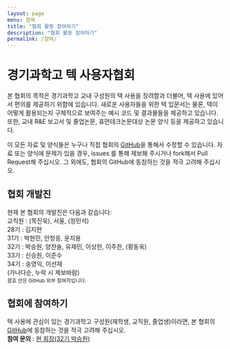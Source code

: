 ```yaml
---
layout: page
menu: 참여
title: "협회 활동 참여하기"
description: "협회 활동 참여하기"
permalink: /참여/
---
```


# 경기과학고 텍 사용자협회

본 협회의 목적은 경기과학고 교내 구성원의 텍 사용을 장려함과 더불어, 텍 사용에 있어서 편의를 제공하기 위함에 있습니다.
새로운 사용자들을 위한 텍 입문서는 물론, 텍이 어떻게 활용되는지 구체적으로 보여주는 예시 코드 및 결과물들을 제공하고 있습니다.
또한, 교내 R&E 보고서 및 졸업논문, 휴먼테크논문대상 논문 양식 등을 제공하고 있습니다.

이 모든 자료 및 양식들은 누구나 직접 협회의 <a href="https://github.com/gshslatexintro">GitHub</a>을 통해서 수정할 수 있습니다.
자료 또는 양식에 문제가 있을 경우, issues 를 통해 제보해 주시거나 fork해서 Pull Request해 주십시오.
그 외에도, 협회의 GitHub에 동참하는 것을 적극 고려해 주십시오.

<div class="row">
  <div class="col cell1of2">
    <h2>협회 개발진</h2>
    <p>현재 본 협회의 개발진은 다음과 같습니다:
    <br>
    교직원 : (목진욱), 서울, (정민석)
    <br>
    28기 : 김지현
    <br>
    31기 : 박현민, 안청응, 윤지용
    <br>
    32기 : 박승원, 양찬솔, 유재민, 이상헌, 이주찬, (황동욱)
    <br>
    33기 : 신승원, 이준수
    <br>
    34기 : 송영익, 이선재
    <br>
    (가나다순, 누락 시 제보바람)
    <br>
    <small>괄호 안은 GitHub 외부 참여자입니다.</small>
    </p>
  </div>
  <div class="col cell1of2">
    <h2>협회에 참여하기</h2>
    <p>
    텍 사용에 관심이 있는 경기과학고 구성원(재학생, 교직원, 졸업생)이라면,
    본 협회의 <a href="https://github.com/gshslatexintro">GitHub</a>에 동참하는 것을 적극 고려해 주십시오.
    <br>
    <b>참여 문의</b> : <a href="https://github.com/seungwonpark">현 회장(32기 박승원)</a>
    </p>
  </div>
</div>
